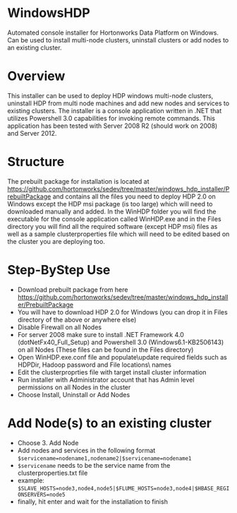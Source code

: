 WindowsHDP
==========

Automated console installer for Hortonworks Data Platform on Windows. Can be used to install multi-node clusters, uninstall clusters or add nodes to an existing cluster.



Overview
========

This installer can be used to deploy HDP windows multi-node clusters, uninstall HDP from multi node machines and add new nodes and services to existing clusters. The installer is a console application written in .NET that utilizes Powershell 3.0 capabilities for invoking remote commands. This application has been tested with Server 2008 R2 (should work on 2008) and Server 2012.

Structure
=========

The prebuilt package for installation is located at https://github.com/hortonworks/sedev/tree/master/windows_hdp_installer/PrebuiltPackage and contains all the files you need to deploy HDP 2.0 on Windows except the HDP msi package (is too large) which will need to downloaded manually and added. In the WinHDP folder you will find the executable for the console application called WinHDP.exe and in the Files directory you will find all the required software (except HDP msi) files as well as a sample clusterproperties file which will need to be edited based on the cluster you are deploying too.


Step-ByStep Use
===============

* Download prebuilt package from here https://github.com/hortonworks/sedev/tree/master/windows_hdp_installer/PrebuiltPackage
* You will have to download HDP 2.0 for Windows (you can drop it in Files directory of the above or anywhere else)
* Disable Firewall on all Nodes
* For server 2008 make sure to install .NET Framework 4.0 (dotNetFx40_Full_Setup) and Powershell 3.0 (Windows6.1-KB2506143) on all Nodes (These files can be found in the Files directory)
* Open WinHDP.exe.conf file and populate\update required fields such as HDPDir, Hadoop password and File locations\ names
* Edit the clusterproprties file with target install cluster information
* Run installer with Administrator account that has Admin level permissions on all Nodes in the cluster
* Choose Install, Uninstall or Add Nodes
 

Add Node(s) to an existing cluster
==================================
* Choose 3. Add Node
* Add nodes and services in the following format `$servicename=nodename1,nodename2|$servicename=nodename1`
* `$servicename` needs to be the service name from the clusterproperties.txt file
* example: `$SLAVE_HOSTS=node3,node4,node5|$FLUME_HOSTS=node3,node4|$HBASE_REGIONSERVERS=node5`
* finally, hit enter and wait for the installation to finish
